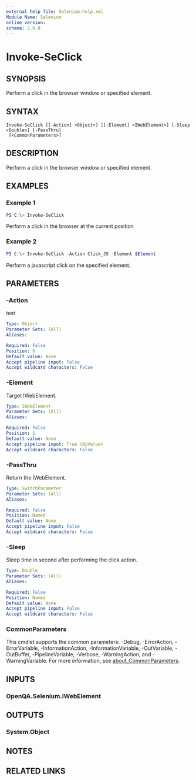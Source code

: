 ```yaml
---
external help file: Selenium-help.xml
Module Name: Selenium
online version:
schema: 2.0.0
---
```


# Invoke-SeClick

## SYNOPSIS
Perform a click in the browser window or specified element.

## SYNTAX

```
Invoke-SeClick [[-Action] <Object>] [[-Element] <IWebElement>] [-Sleep <Double>] [-PassThru]
 [<CommonParameters>]
```

## DESCRIPTION
Perform a click in the browser window or specified element.

## EXAMPLES

### Example 1
```powershell
PS C:\> Invoke-SeClick
```

Perform a click in the browser at the current position

### Example 2
```powershell
PS C:\> Invoke-SeClick -Action Click_JS -Element $Element
```

Perform a javascript click on the specified element. 

## PARAMETERS

### -Action
test

```yaml
Type: Object
Parameter Sets: (All)
Aliases:

Required: False
Position: 0
Default value: None
Accept pipeline input: False
Accept wildcard characters: False
```

### -Element
Target IWebElement.

```yaml
Type: IWebElement
Parameter Sets: (All)
Aliases:

Required: False
Position: 1
Default value: None
Accept pipeline input: True (ByValue)
Accept wildcard characters: False
```

### -PassThru
Return the IWebElement.

```yaml
Type: SwitchParameter
Parameter Sets: (All)
Aliases:

Required: False
Position: Named
Default value: None
Accept pipeline input: False
Accept wildcard characters: False
```

### -Sleep
Sleep time in second after performing the click action.

```yaml
Type: Double
Parameter Sets: (All)
Aliases:

Required: False
Position: Named
Default value: None
Accept pipeline input: False
Accept wildcard characters: False
```

### CommonParameters
This cmdlet supports the common parameters: -Debug, -ErrorAction, -ErrorVariable, -InformationAction, -InformationVariable, -OutVariable, -OutBuffer, -PipelineVariable, -Verbose, -WarningAction, and -WarningVariable. For more information, see [about_CommonParameters](http://go.microsoft.com/fwlink/?LinkID=113216).

## INPUTS

### OpenQA.Selenium.IWebElement

## OUTPUTS

### System.Object
## NOTES

## RELATED LINKS
